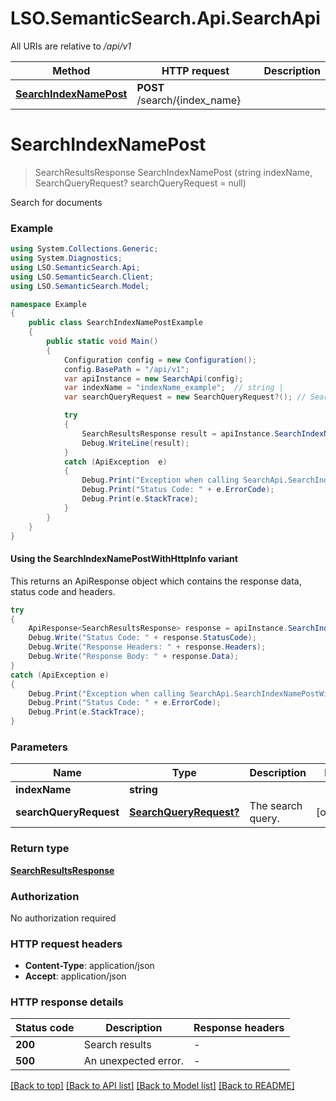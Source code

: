 # LSO.SemanticSearch.Api.SearchApi

All URIs are relative to */api/v1*

| Method | HTTP request | Description |
|--------|--------------|-------------|
| [**SearchIndexNamePost**](SearchApi.md#searchindexnamepost) | **POST** /search/{index_name} |  |

<a id="searchindexnamepost"></a>
# **SearchIndexNamePost**
> SearchResultsResponse SearchIndexNamePost (string indexName, SearchQueryRequest? searchQueryRequest = null)



Search for documents

### Example
```csharp
using System.Collections.Generic;
using System.Diagnostics;
using LSO.SemanticSearch.Api;
using LSO.SemanticSearch.Client;
using LSO.SemanticSearch.Model;

namespace Example
{
    public class SearchIndexNamePostExample
    {
        public static void Main()
        {
            Configuration config = new Configuration();
            config.BasePath = "/api/v1";
            var apiInstance = new SearchApi(config);
            var indexName = "indexName_example";  // string | 
            var searchQueryRequest = new SearchQueryRequest?(); // SearchQueryRequest? | The search query. (optional) 

            try
            {
                SearchResultsResponse result = apiInstance.SearchIndexNamePost(indexName, searchQueryRequest);
                Debug.WriteLine(result);
            }
            catch (ApiException  e)
            {
                Debug.Print("Exception when calling SearchApi.SearchIndexNamePost: " + e.Message);
                Debug.Print("Status Code: " + e.ErrorCode);
                Debug.Print(e.StackTrace);
            }
        }
    }
}
```

#### Using the SearchIndexNamePostWithHttpInfo variant
This returns an ApiResponse object which contains the response data, status code and headers.

```csharp
try
{
    ApiResponse<SearchResultsResponse> response = apiInstance.SearchIndexNamePostWithHttpInfo(indexName, searchQueryRequest);
    Debug.Write("Status Code: " + response.StatusCode);
    Debug.Write("Response Headers: " + response.Headers);
    Debug.Write("Response Body: " + response.Data);
}
catch (ApiException e)
{
    Debug.Print("Exception when calling SearchApi.SearchIndexNamePostWithHttpInfo: " + e.Message);
    Debug.Print("Status Code: " + e.ErrorCode);
    Debug.Print(e.StackTrace);
}
```

### Parameters

| Name | Type | Description | Notes |
|------|------|-------------|-------|
| **indexName** | **string** |  |  |
| **searchQueryRequest** | [**SearchQueryRequest?**](SearchQueryRequest?.md) | The search query. | [optional]  |

### Return type

[**SearchResultsResponse**](SearchResultsResponse.md)

### Authorization

No authorization required

### HTTP request headers

 - **Content-Type**: application/json
 - **Accept**: application/json


### HTTP response details
| Status code | Description | Response headers |
|-------------|-------------|------------------|
| **200** | Search results |  -  |
| **500** | An unexpected error. |  -  |

[[Back to top]](#) [[Back to API list]](../README.md#documentation-for-api-endpoints) [[Back to Model list]](../README.md#documentation-for-models) [[Back to README]](../README.md)

